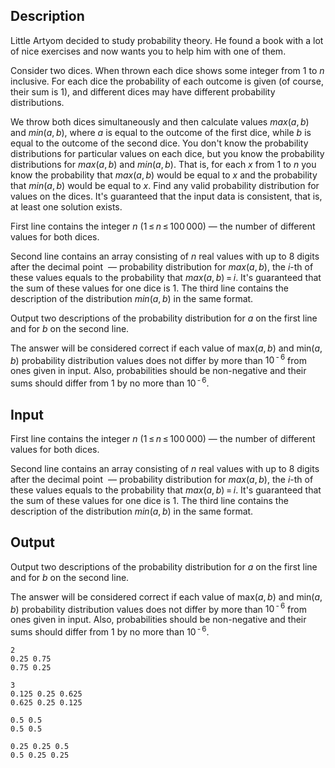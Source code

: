 ## Description

<div><p>Little Artyom decided to study probability theory. He found a book with a lot of nice exercises and now wants you to help him with one of them.</p><p>Consider two dices. When thrown each dice shows some integer from <span class="tex-span">1</span> to <span class="tex-span"><i>n</i></span> inclusive. For each dice the probability of each outcome is given (of course, their sum is <span class="tex-span">1</span>), and different dices may have different probability distributions.</p><p>We throw both dices simultaneously and then calculate values <span class="tex-span"><i>max</i>(<i>a</i>, <i>b</i>)</span> and <span class="tex-span"><i>min</i>(<i>a</i>, <i>b</i>)</span>, where <span class="tex-span"><i>a</i></span> is equal to the outcome of the first dice, while <span class="tex-span"><i>b</i></span> is equal to the outcome of the second dice. You don't know the probability distributions for particular values on each dice, but you know the probability distributions for <span class="tex-span"><i>max</i>(<i>a</i>, <i>b</i>)</span> and <span class="tex-span"><i>min</i>(<i>a</i>, <i>b</i>)</span>. That is, for each <span class="tex-span"><i>x</i></span> from <span class="tex-span">1</span> to <span class="tex-span"><i>n</i></span> you know the probability that <span class="tex-span"><i>max</i>(<i>a</i>, <i>b</i>)</span> would be equal to <span class="tex-span"><i>x</i></span> and the probability that <span class="tex-span"><i>min</i>(<i>a</i>, <i>b</i>)</span> would be equal to <span class="tex-span"><i>x</i></span>. Find any valid probability distribution for values on the dices. It's guaranteed that the input data is consistent, that is, at least one solution exists.</p></div><div class="input-specification"><p>First line contains the integer <span class="tex-span"><i>n</i></span> (<span class="tex-span">1 ≤ <i>n</i> ≤ 100 000</span>)&nbsp;— the number of different values for both dices.</p><p>Second line contains an array consisting of <span class="tex-span"><i>n</i></span> real values with up to 8 digits after the decimal point &nbsp;— probability distribution for <span class="tex-span"><i>max</i>(<i>a</i>, <i>b</i>)</span>, the <span class="tex-span"><i>i</i></span>-th of these values equals to the probability that <span class="tex-span"><i>max</i>(<i>a</i>, <i>b</i>) = <i>i</i></span>. It's guaranteed that the sum of these values for one dice is <span class="tex-span">1</span>. The third line contains the description of the distribution <span class="tex-span"><i>min</i>(<i>a</i>, <i>b</i>)</span> in the same format.</p></div><div class="output-specification"><p>Output two descriptions of the probability distribution for <span class="tex-span"><i>a</i></span> on the first line and for <span class="tex-span"><i>b</i></span> on the second line. </p><p>The answer will be considered correct if each value of max(<span class="tex-span"><i>a</i>, <i>b</i></span>) and min(<span class="tex-span"><i>a</i>, <i>b</i></span>) probability distribution values does not differ by more than <span class="tex-span">10<sup class="upper-index"> - 6</sup></span> from ones given in input. Also, probabilities should be non-negative and their sums should differ from <span class="tex-span">1</span> by no more than <span class="tex-span">10<sup class="upper-index"> - 6</sup></span>.</p></div>

## Input

<p>First line contains the integer <span class="tex-span"><i>n</i></span> (<span class="tex-span">1 ≤ <i>n</i> ≤ 100 000</span>)&nbsp;— the number of different values for both dices.</p><p>Second line contains an array consisting of <span class="tex-span"><i>n</i></span> real values with up to 8 digits after the decimal point &nbsp;— probability distribution for <span class="tex-span"><i>max</i>(<i>a</i>, <i>b</i>)</span>, the <span class="tex-span"><i>i</i></span>-th of these values equals to the probability that <span class="tex-span"><i>max</i>(<i>a</i>, <i>b</i>) = <i>i</i></span>. It's guaranteed that the sum of these values for one dice is <span class="tex-span">1</span>. The third line contains the description of the distribution <span class="tex-span"><i>min</i>(<i>a</i>, <i>b</i>)</span> in the same format.</p>

## Output

<p>Output two descriptions of the probability distribution for <span class="tex-span"><i>a</i></span> on the first line and for <span class="tex-span"><i>b</i></span> on the second line. </p><p>The answer will be considered correct if each value of max(<span class="tex-span"><i>a</i>, <i>b</i></span>) and min(<span class="tex-span"><i>a</i>, <i>b</i></span>) probability distribution values does not differ by more than <span class="tex-span">10<sup class="upper-index"> - 6</sup></span> from ones given in input. Also, probabilities should be non-negative and their sums should differ from <span class="tex-span">1</span> by no more than <span class="tex-span">10<sup class="upper-index"> - 6</sup></span>.</p>





```input1
2
0.25 0.75
0.75 0.25

```




```input2
3
0.125 0.25 0.625
0.625 0.25 0.125

```




```output1
0.5 0.5 
0.5 0.5 

```




```output2
0.25 0.25 0.5 
0.5 0.25 0.25 

```


